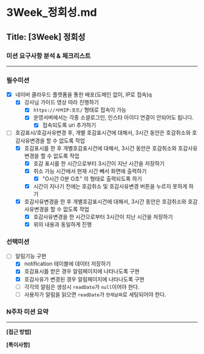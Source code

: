 # 3Week_정회성.md

## Title: [3Week] 정회성

### 미션 요구사항 분석 & 체크리스트

---
### 필수미션
- [x] 네이버 클라우드 플랫폼을 통한 배포(도메인 없이, IP로 접속)q
  - [x] 강사님 가이드 영상 따라 진행하기
    - [x] ```https://서버IP:포트/``` 형태로 접속이 가능
    - [x] 운영서버에서는 각종 소셜로그인, 인스타 아이디 연결이 안되어도 됩니다.
      - [x] 접속되도록 uri 추가하기
- [ ] 호감표시/호감사유변경 후, 개별 호감표시건에 대해서, 3시간 동안은 호감취소와 호감사유변경을 할 수 없도록 작업
  - [x] 호감표시를 한 후 개별호감표시건에 대해서, 3시간 동안은 호감취소와 호감사유변경을 할 수 없도록 작업
    - [x] 호감 표시를 한 시간으로부터 3시간이 지난 시간을 저장하기
    - [x] 취소 가능 시간에서 현재 시간 빼서 화면에 출력하기
      - [x] "O시간 O분 O초" 의 형태로 출력되도록 하기
    - [x] 시간이 지나기 전에는 호감취소 및 호감사유변경 버튼을 누르지 못하게 하기 
  - [x] 호감사유변경을 한 후 개별호감표시건에 대해서, 3시간 동안은 호감취소와 호감사유변경을 할 수 없도록 작업
    - [x] 호감사유변경을 한 시간으로부터 3시간이 지난 시간을 저장하기
    - [x] 위의 내용과 동일하게 진행
### 선택미션
- [ ] 알림기능 구현
  - [x] notification 테이블에 데이터 저장하기
  - [x] 호감표시를 받은 경우 알림페이지에 나타나도록 구현
  - [x] 호감사유가 변경된 경우 알림페이지에 나타나도록 구현
  - [ ] 각각의 알림은 생성시 ```readDate```가 ```null```이어야 한다.
  - [ ] 사용자가 알림을 읽으면 ```readDate```가 ```현재날짜```로 세팅되어야 한다.

### N주차 미션 요약

---

**[접근 방법]**

**[특이사항]**
